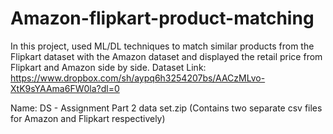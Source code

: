 # Amazon-flipkart-product-matching
In this project, used ML/DL techniques to match similar products from the Flipkart dataset with the Amazon dataset and displayed the retail price from Flipkart and Amazon side by side.
Dataset
Link: https://www.dropbox.com/sh/aypq6h3254207bs/AACzMLvo-XtK9sYAAma6FW0la?dl=0

Name: DS - Assignment Part 2 data set.zip (Contains two separate csv files for Amazon and Flipkart respectively)
